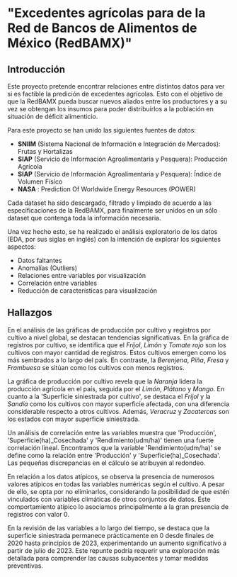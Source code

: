 # "Excedentes agrícolas para de la Red de Bancos de Alimentos de México (RedBAMX)"

## Introducción

Este proyecto pretende encontrar relaciones entre distintos datos para ver si es factible la predición de excedentes agrícolas. Esto con el objetivo de que la RedBAMX pueda buscar nuevos aliados entre los productores y a su vez se obtengan los insumos para poder distribuírlos a la población en situación de déficit alimenticio.

Para este proyecto se han unido las siguientes fuentes de datos:
 - **SNIIM** (Sistema Nacional de Información e Integración de Mercados): Frutas y Hortalizas
 - **SIAP** (Servicio de Información Agroalimentaria y Pesquera): Producción Agrícola
 - **SIAP** (Servicio de Información Agroalimentaria y Pesquera): Índice de Volumen Físico
 - **NASA** : Prediction Of Worldwide Energy Resources (POWER)

Cada dataset ha sido descargado, filtrado y limpiado de acuerdo a las especificaciones de la RedBAMX, para finalmente ser unidos en un sólo dataset que contenga toda la información necesaria.

Una vez hecho esto, se ha realizado el análisis exploratorio de los datos (EDA, por sus siglas en inglés) con la intención de explorar los siguientes aspectos:
 - Datos faltantes
 - Anomalías (Outliers)
 - Relaciones entre variables por visualización
 - Correlación entre variables
 - Reducción de características para visualización
 
## Hallazgos


En el análisis de las gráficas de producción por cultivo y registros por cultivo a nivel global, se destacan tendencias significativas. En la gráfica de registros por cultivo, se identifica que el *Frijol*, *Limón* y *Tomate rojo* son los cultivos con mayor cantidad de registros. Estos cultivos emergen como los más sembrados a lo largo del país. En contraste, la *Berenjena*, *Piña*, *Fresa* y *Frambuesa* se sitúan como los cultivos con menos registros.

La gráfica de producción por cultivo revela que la *Naranja* lidera la producción agrícola en el país, seguida por el *Limón*, *Plátano* y *Mango*. En cuanto a la 'Superficie siniestrada por cultivo', se destaca el *Frijol* y la *Sandía* como los cultivos con mayor superficie afectada, con una diferencia considerable respecto a otros cultivos. Además, *Veracruz* y *Zacatercas* son los estados con mayor superficie siniestrada.

Un análisis de correlación entre las variables muestra que 'Producción', 'Superficie(ha)_Cosechada' y 'Rendimiento(udm/ha)' tienen una fuerte correlación lineal. Encontramos que la variable 'Rendimiento(udm/ha)' se define como la relación entre 'Producción' y 'Superficie(ha)_Cosechada'. Las pequeñas discrepancias en el cálculo se atribuyen al redondeo.

En relación a los datos atípicos, se observa la presencia de numerosos valores atípicos en todas las variables numéricas según el cultivo. A pesar de ello, se opta por no eliminarlos, considerando la posibilidad de que estén vinculados con variables climáticas de otros conjuntos de datos. Este comportamiento atípico lo asociamos principalmente a la gran presencia de registros con valor 0.

En la revisión de las variables a lo largo del tiempo, se destaca que la superficie siniestrada permanece prácticamente en 0 desde finales de 2020 hasta principios de 2023, experimentando un aumento significativo a partir de julio de 2023. Este repunte podría requerir una exploración más detallada para comprender las causas subyacentes y tomar medidas preventivas.